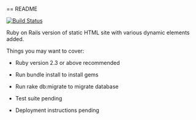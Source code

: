 == README

[![Build Status](http://ec2-52-87-154-254.compute-1.amazonaws.com/job/roman_site_build/badge/icon)](http://ec2-52-87-154-254.compute-1.amazonaws.com/job/roman_site_build)

Ruby on Rails version of static HTML site with various dynamic elements added.

Things you may want to cover:

* Ruby version 2.3 or above recommended

* Run bundle install to install gems

* Run rake db:migrate to migrate database

* Test suite pending

* Deployment instructions pending


